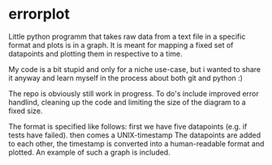 # errorplot
Little python programm that takes raw data from a text file in a specific format and plots is in a graph. It is meant for mapping a fixed set of datapoints and plotting them in respective to a time.

My code is a bit stupid and only for a niche use-case, but i wanted to share it anyway and learn myself in the process about both git and python :)

The repo is obviously still work in progress. To do's include improved error handlind, cleaning up the code and limiting the size of the diagram to a fixed size. 

The format is specified like follows: first we have five datapoints (e.g. if tests have failed). then comes a UNIX-timestamp
The datapoints are added to each other, the timestamp is converted into a human-readable format and plotted. An example of such a graph is included.











